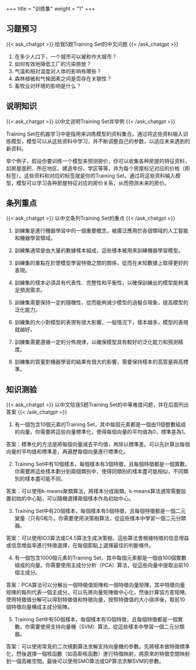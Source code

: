 +++
title = "训练集"
weight = "1"
+++
## 习题预习
{{< ask_chatgpt >}}
给我5题Training Set的中文问题
{{< /ask_chatgpt >}}

1. 在多少人口下，一个城市可以被称作大城市？
2. 如何有效地降低工厂的污染排放？
3. 气温和相对湿度对人体的影响有哪些？
4. 森林植被和气候因素之间是否存在关联性？
5. 畜牧业对环境的影响是什么？   

## 说明知识
{{< ask_chatgpt >}}
以中文说明Training Set并举例
{{< /ask_chatgpt >}}

Training Set在机器学习中是指用来训练模型的资料集合。通过将这些资料输入训练模型，模型可以从这些资料中学习，并不断调整自己的参数，以适应未来遇到的新资料。

举个例子，假设你要训练一个模型来预测房价，你可以收集各种房屋的特征资料，如房屋面积、所在地区、建造年份、学区等等，并为每个房屋标记对应的价格（即标签）。这些资料和对应的标签就是你的Training Set。通过将这些资料输入模型，模型可以学习各种房屋特征对应的房价关系，从而预测未来的房价。   

## 条列重点
{{< ask_chatgpt >}}
以中文条列Training Set的重点
{{< /ask_chatgpt >}}

1. 訓練集是進行機器學習中的一個重要概念，被廣泛應用於各個領域的人工智能和機器學習領域。

2. 訓練集通常是由大量的數據樣本組成，這些樣本被用來訓練機器學習模型。

3. 訓練集的重點在於使模型學習特徵之間的關係，從而在未知數據上取得更好的表現。

4. 訓練集的樣本必須具有代表性、完整性和平衡性，以確保訓練出的模型能夠滿足預測需求。

5. 訓練集需要保持一定的隨機性，從而能夠減少模型的過擬合現象，提高模型的泛化能力。

6. 訓練集的大小對模型的表現有很大影響，一般情況下，樣本越多，模型的表現就越好。

7. 訓練集需要遵循一定的分佈規律，以確保模型具有較好的泛化能力和預測精度。

8. 訓練集的質量對機器學習的結果有很大的影響，需要保持樣本的高質量與高標準。   

## 知识测验
{{< ask_chatgpt >}}
以中文给我5题Training Set的中等难度问题，并在后面列出答案
{{< /ask_chatgpt >}}

1. 有一個包含10個元素的Training Set，其中每個元素都是一個由11個整數組成的向量。你需要將這些向量標準化，使得每個向量的平均值為0，標準差為1。

答案：標準化的方法是將每個向量減去平均值，再除以標準差。可以先計算出每個向量的平均值和標準差，再遍歷每個向量進行標準化。

2. Training Set中有10個樣本，每個樣本有3個特徵，且每個特徵都是一個實數。你需要將這些樣本劃分到兩個類別中，使得同類別的樣本盡可能相似，不同類別的樣本盡可能不同。

答案：可以使用k-means聚類算法，將樣本分成兩類。k-means算法通常需要設置初始的中心點，可以隨機選擇兩個樣本作為初始中心。

3. Training Set中有20個樣本，每個樣本有5個特徵，且每個特徵都是一個二元變量（只有0和1）。你需要使用決策樹算法，從這些樣本中學習一個二元分類器。

答案：可以使用ID3算法或C4.5算法生成決策樹。這些算法會根據特徵的信息增益或信息增益率進行特徵選擇，在每個節點上選擇最佳的判斷條件。

4. 有一個包含1000個元素的Training Set，其中每個元素都是一個由100個實數組成的向量。你需要使用主成分分析（PCA）算法，從這些向量中提取出前10個主成分。

答案：PCA算法可以分解出一個特徵值矩陣和一個特徵向量矩陣，其中特徵向量矩陣的每列代表一個主成分。可以先將向量矩陣做中心化，然後計算協方差矩陣。使用特徵值分解可以得到特徵值和特徵向量，按照特徵值的大小排序後，取前10個特徵向量構成主成分矩陣。

5. Training Set中有50個樣本，每個樣本有10個特徵，且每個特徵都是一個實數。你需要使用支持向量機（SVM）算法，從這些樣本中學習一個二元分類器。

答案：可以使用常見的二次規劃算法求解支持向量機的參數。先將樣本做特徵標準化，然後選擇一個核函數（如高斯核函數）進行特徵映射，將原來的特徵空間映射到一個高維空間。最後可以使用SMO算法或QP算法求解SVM的參數。   

